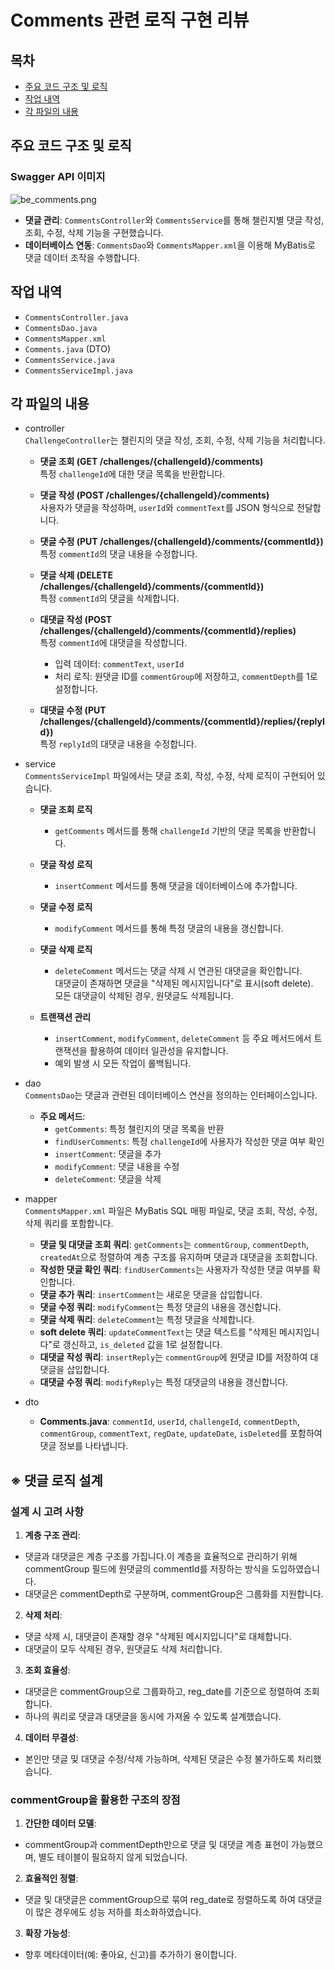 # Comments 관련 로직 구현 리뷰

## 목차
- [주요 코드 구조 및 로직](#주요-코드-구조-및-로직)
- [작업 내역](#작업-내역)
- [각 파일의 내용](#각-파일의-내용)

## 주요 코드 구조 및 로직

### Swagger API 이미지

![be_comments.png](../media/backend/be_comments.png)

- **댓글 관리**: `CommentsController`와 `CommentsService`를 통해 챌린지별 댓글 작성, 조회, 수정, 삭제 기능을 구현했습니다.
- **데이터베이스 연동**: `CommentsDao`와 `CommentsMapper.xml`을 이용해 MyBatis로 댓글 데이터 조작을 수행합니다.

## 작업 내역

- `CommentsController.java`
- `CommentsDao.java`
- `CommentsMapper.xml`
- `Comments.java` (DTO)
- `CommentsService.java`
- `CommentsServiceImpl.java`

## 각 파일의 내용

- controller    
    `ChallengeController`는 챌린지의 댓글 작성, 조회, 수정, 삭제 기능을 처리합니다.

    - **댓글 조회 (GET /challenges/{challengeId}/comments)**  
        특정 `challengeId`에 대한 댓글 목록을 반환합니다.

    - **댓글 작성 (POST /challenges/{challengeId}/comments)**  
        사용자가 댓글을 작성하며, `userId`와 `commentText`를 JSON 형식으로 전달합니다.

    - **댓글 수정 (PUT /challenges/{challengeId}/comments/{commentId})**  
        특정 `commentId`의 댓글 내용을 수정합니다.

    - **댓글 삭제 (DELETE /challenges/{challengeId}/comments/{commentId})**  
        특정 `commentId`의 댓글을 삭제합니다.

    - **대댓글 작성 (POST /challenges/{challengeId}/comments/{commentId}/replies)**  
        특정 `commentId`에 대댓글을 작성합니다.  
        - 입력 데이터: `commentText`, `userId`  
        - 처리 로직: 원댓글 ID를 `commentGroup`에 저장하고, `commentDepth`를 1로 설정합니다.

    - **대댓글 수정 (PUT /challenges/{challengeId}/comments/{commentId}/replies/{replyId})**  
        특정 `replyId`의 대댓글 내용을 수정합니다.

- service   
    `CommentsServiceImpl` 파일에서는 댓글 조회, 작성, 수정, 삭제 로직이 구현되어 있습니다.

    - **댓글 조회 로직**  
        - `getComments` 메서드를 통해 `challengeId` 기반의 댓글 목록을 반환합니다.

    - **댓글 작성 로직**  
        - `insertComment` 메서드를 통해 댓글을 데이터베이스에 추가합니다.

    - **댓글 수정 로직**  
        - `modifyComment` 메서드를 통해 특정 댓글의 내용을 갱신합니다.

    - **댓글 삭제 로직**  
        - `deleteComment` 메서드는 댓글 삭제 시 연관된 대댓글을 확인합니다.  
          대댓글이 존재하면 댓글을 "삭제된 메시지입니다"로 표시(soft delete).  
          모든 대댓글이 삭제된 경우, 원댓글도 삭제됩니다.
    - **트랜잭션 관리**  
        - `insertComment`, `modifyComment`, `deleteComment` 등 주요 메서드에서 트랜잭션을 활용하여 데이터 일관성을 유지합니다.
        - 예외 발생 시 모든 작업이 롤백됩니다.

- dao   
    `CommentsDao`는 댓글과 관련된 데이터베이스 연산을 정의하는 인터페이스입니다.

    - **주요 메서드**:
        - `getComments`: 특정 챌린지의 댓글 목록을 반환
        - `findUserComments`: 특정 `challengeId`에 사용자가 작성한 댓글 여부 확인
        - `insertComment`: 댓글을 추가
        - `modifyComment`: 댓글 내용을 수정
        - `deleteComment`: 댓글을 삭제

- mapper   
    `CommentsMapper.xml` 파일은 MyBatis SQL 매핑 파일로, 댓글 조회, 작성, 수정, 삭제 쿼리를 포함합니다.

    - **댓글 및 대댓글 조회 쿼리**: `getComments`는 `commentGroup`, `commentDepth`, `createdAt`으로 정렬하여 계층 구조를 유지하며 댓글과 대댓글을 조회합니다.
    - **작성한 댓글 확인 쿼리**: `findUserComments`는 사용자가 작성한 댓글 여부를 확인합니다.
    - **댓글 추가 쿼리**: `insertComment`는 새로운 댓글을 삽입합니다.
    - **댓글 수정 쿼리**: `modifyComment`는 특정 댓글의 내용을 갱신합니다.
    - **댓글 삭제 쿼리**: `deleteComment`는 특정 댓글을 삭제합니다.
    - **soft delete 쿼리**: `updateCommentText`는 댓글 텍스트를 "삭제된 메시지입니다"로 갱신하고, `is_deleted` 값을 1로 설정합니다.
    - **대댓글 작성 쿼리**: `insertReply`는 `commentGroup`에 원댓글 ID를 저장하여 대댓글을 삽입합니다.
    - **대댓글 수정 쿼리**: `modifyReply`는 특정 대댓글의 내용을 갱신합니다.

- dto   
    - **Comments.java**: `commentId`, `userId`, `challengeId`, `commentDepth`, `commentGroup`, `commentText`, `regDate`, `updateDate`, `isDeleted`를 포함하여 댓글 정보를 나타냅니다.

## ※ 댓글 로직 설계

### 설계 시 고려 사항

1. **계층 구조 관리**:
 - 댓글과 대댓글은 계층 구조를 가집니다.이 계층을 효율적으로 관리하기 위해 commentGroup 필드에 원댓글의 commentId를 저장하는 방식을 도입하였습니다.
 - 대댓글은 commentDepth로 구분하며, commentGroup은 그룹화를 지원합니다.

2. **삭제 처리**:
 - 댓글 삭제 시, 대댓글이 존재할 경우 "삭제된 메시지입니다"로 대체합니다.
 - 대댓글이 모두 삭제된 경우, 원댓글도 삭제 처리합니다.

3. **조회 효율성**:
 - 대댓글은 commentGroup으로 그룹화하고, reg_date를 기준으로 정렬하여 조회합니다.
 - 하나의 쿼리로 댓글과 대댓글을 동시에 가져올 수 있도록 설계했습니다.

4. **데이터 무결성**:
 - 본인만 댓글 및 대댓글 수정/삭제 가능하며, 삭제된 댓글은 수정 불가하도록 처리했습니다.

### commentGroup을 활용한 구조의 장점
1. **간단한 데이터 모델**:
 - commentGroup과 commentDepth만으로 댓글 및 대댓글 계층 표현이 가능했으며, 별도 테이블이 필요하지 않게 되었습니다.

2. **효율적인 정렬**:
 - 댓글 및 대댓글은 commentGroup으로 묶여 reg_date로 정렬하도록 하여 대댓글이 많은 경우에도 성능 저하를 최소화하였습니다.

3. **확장 가능성**:
 - 향후 메타데이터(예: 좋아요, 신고)를 추가하기 용이합니다.